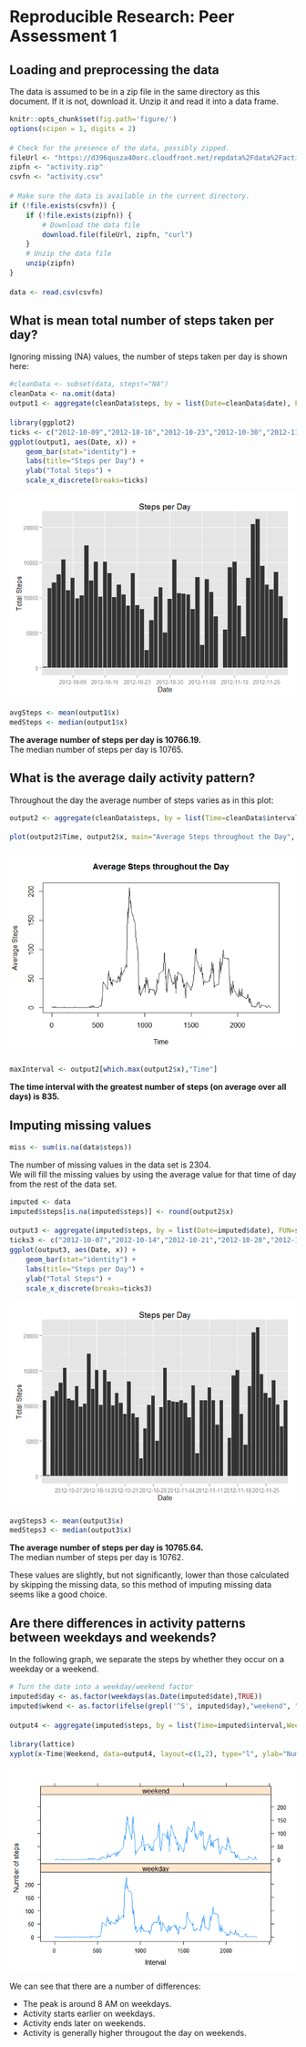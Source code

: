 # Reproducible Research: Peer Assessment 1


## Loading and preprocessing the data
The data is assumed to be in a zip file in the same directory as this document. If it is not, download it. Unzip it and read it into a data frame.

```r
knitr::opts_chunk$set(fig.path='figure/')
options(scipen = 1, digits = 2)

# Check for the presence of the data, possibly zipped.
fileUrl <- "https://d396qusza40orc.cloudfront.net/repdata%2Fdata%2Factivity.zip"
zipfn <- "activity.zip"
csvfn <- "activity.csv"

# Make sure the data is available in the current directory.
if (!file.exists(csvfn)) {
    if (!file.exists(zipfn)) {
        # Download the data file
        download.file(fileUrl, zipfn, "curl")
    }
    # Unzip the data file
    unzip(zipfn)
}

data <- read.csv(csvfn)
```


## What is mean total number of steps taken per day?
Ignoring missing (NA) values, the number of steps taken per day is shown here:

```r
#cleanData <- subset(data, steps!="NA")
cleanData <- na.omit(data)
output1 <- aggregate(cleanData$steps, by = list(Date=cleanData$date), FUN=sum, simplify = TRUE)

library(ggplot2)
ticks <- c("2012-10-09","2012-10-16","2012-10-23","2012-10-30","2012-11-08","2012-11-18","2012-11-25")
ggplot(output1, aes(Date, x)) +
    geom_bar(stat="identity") +
    labs(title="Steps per Day") +
    ylab("Total Steps") +
    scale_x_discrete(breaks=ticks)
```

![](figure/unnamed-chunk-2-1.png) 

```r
avgSteps <- mean(output1$x)
medSteps <- median(output1$x)
```
**The average number of steps per day is 10766.19.**  
The median number of steps per day is 10765.  


## What is the average daily activity pattern?
Throughout the day the average number of steps varies as in this plot:

```r
output2 <- aggregate(cleanData$steps, by = list(Time=cleanData$interval), FUN=mean, simplify = TRUE)

plot(output2$Time, output2$x, main="Average Steps throughout the Day", xlab="Time", ylab="Average Steps", type="l")
```

![](figure/unnamed-chunk-3-1.png) 

```r
maxInterval <- output2[which.max(output2$x),"Time"]
```
**The time interval with the greatest number of steps (on average over all days) is 835.**  


## Imputing missing values

```r
miss <- sum(is.na(data$steps))
```
The number of missing values in the data set is 2304.  
We will fill the missing values by using the average value for that time of day from the rest of the data set.  


```r
imputed <- data
imputed$steps[is.na(imputed$steps)] <- round(output2$x)

output3 <- aggregate(imputed$steps, by = list(Date=imputed$date), FUN=sum, simplify = TRUE)
ticks3 <- c("2012-10-07","2012-10-14","2012-10-21","2012-10-28","2012-11-04","2012-11-11","2012-11-18","2012-11-25")
ggplot(output3, aes(Date, x)) +
    geom_bar(stat="identity") +
    labs(title="Steps per Day") +
    ylab("Total Steps") +
    scale_x_discrete(breaks=ticks3)
```

![](figure/unnamed-chunk-5-1.png) 

```r
avgSteps3 <- mean(output3$x)
medSteps3 <- median(output3$x)
```
**The average number of steps per day is 10765.64.**  
The median number of steps per day is 10762.  

These values are slightly, but not significantly, lower than those calculated by skipping the missing data, so this method of imputing missing data seems like a good choice.

## Are there differences in activity patterns between weekdays and weekends?
In the following graph, we separate the steps by whether they occur on a weekday or a weekend.


```r
# Turn the date into a weekday/weekend factor
imputed$day <- as.factor(weekdays(as.Date(imputed$date),TRUE))
imputed$wkend <- as.factor(ifelse(grepl('^S', imputed$day),"weekend", "weekday"))

output4 <- aggregate(imputed$steps, by = list(Time=imputed$interval,Weekend=imputed$wkend), FUN=mean, simplify = TRUE)

library(lattice)
xyplot(x~Time|Weekend, data=output4, layout=c(1,2), type="l", ylab="Number of steps", xlab="Interval")
```

![](figure/unnamed-chunk-6-1.png) 

We can see that there are a number of differences:  

* The peak is around 8 AM on weekdays.
* Activity starts earlier on weekdays.
* Activity ends later on weekends.
* Activity is generally higher througout the day on weekends.


